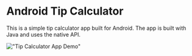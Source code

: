 # Android Tip Calculator

This is a simple tip calculator app built for Android. The app is built with Java and uses the 
native API.

!["Tip Calculator App Demo"](android-tip-calculator/misc/android_tip_calc_demo_1.gif)
